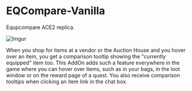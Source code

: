 # EQCompare-Vanilla
Equpcompare ACE2 replica. 

![Imgur](http://i.imgur.com/eXwXxIa.jpg)

When you shop for items at a vendor or the Auction House and you hover over an item, you get a comparison tooltip showing the "currently equipped" item too. This AddOn adds such a feature everywhere in the game where you can hover over items, such as in your bags, in the loot window or on the reward page of a quest. You also receive comparison tooltips when clicking an item link in the chat box.
